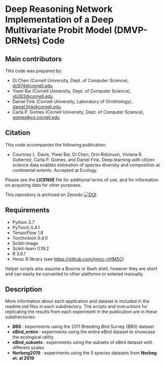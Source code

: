 # Deep Reasoning Network Implementation of a Deep Multivariate Probit Model (DMVP-DRNets) Code

## Main contributors

This code was prepared by:

- Di Chen (Cornell University, Dept. of Computer Science), dc874@cornell.edu
- Yiwei Bai (Cornell University, Dept. of Computer Science), yb263@cornell.edu
- Daniel Fink (Cornell University, Laboratory of Ornithology), daniel.fink@cornell.edu
- Carla P. Gomes (Cornell University, Dept. of Computer Science), gomes@cs.cornell.edu

## Citation

This code accompanies the following publication:

- Courtney L. Davis, Yiwei Bai, Di Chen, Orin Robinson, Viviana R. Gutierrez, Carla P. Gomes, and Daniel Fink. Deep learning with citizen science data enables estimation of species diversity and composition at continental extents. Accepted at Ecology.

Please see the **LICENSE** file for additional terms of use, and for information on acquiring data for other purposes.

This repository is archived on Zenodo [![DOI](https://zenodo.org/badge/683119365.svg)](https://zenodo.org/badge/latestdoi/683119365)

## Requirements

- Python 3.7
- PyTorch 0.4.1
- TensorFlow 1.8
- Torchvision 0.4.0
- Scikit-image
- Scikit-learn 0.19.2
- R 3.6.1
- Hmsc R library (see https://github.com/hmsc-r/HMSC)

Helper scripts also assume a Bourne or Bash shell, however they are short and can easily be converted to other platforms or entered manually.

## Description
More information about each application and dataset is included in the readme.md files in each subdirectory. The scripts and instructions for replicating the results from each experiment in the publication are in these subdirectories:

- **BBS** : experiments using the 2011 Breeding Bird Survey (BBS) dataset
- **eBird_entire** : experiments using the entire eBird dataset to showcase the ecological utility
- **eBird_subsets** : experiments using the subsets of eBird dataset with different scales 
- **Norberg2019** : experiments using the 5 species datasets from **Norbeg et. al 2019**
